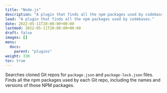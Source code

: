 ```yaml
---
title: "Node.js"
description: "A plugin that finds all the npm packages used by codebases."
lead: "A plugin that finds all the npm packages used by codebases."
date: 2022-05-11T20:00:00+00:00
lastmod: 2022-05-11T20:00:00+00:00
draft: false
images: []
menu:
  docs:
    parent: "plugins"
weight: 330
toc: true
---
```


Searches cloned Git repos for `package.json` and `package-lock.json` files.  Finds all the npm packages used by each
Git repo, including the names and versions of those NPM packages.
